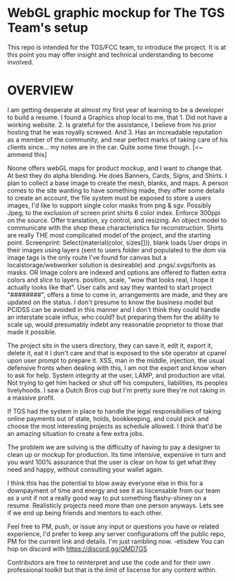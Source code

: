 # WebGL graphic mockup for The TGS Team's setup
This repo is intended for the TGS/FCC team, to introduce the project.
It is at this point you may offer insight and technical understanding to become involved.
# OVERVIEW
I am getting desperate at almost my first year of learning to be a developer to build a resume. I found a Graphics shop local to me, that 1. Did not have a working website. 2. Is grateful for the assistance, I believe from his prior hosting that he was royally screwed. And 3. Has an increadable reputation as a member of the community, and near perfect marks of taking care of his clients since... my notes are in the car. Quite some time though. [<~ ammend this]

Noone offers webGL maps for product mockup, and I want to change that. At best they do alpha blending.
He does Banners, Cards, Signs, and Shirts. I plan to collect a base image to create the mesh, blanks, and maps.
A person comes to the site wanting to have something made, they offer some details to create an account, the file system must be exposed to store a users images, I'd like to support single color masks from png & sgv. Possibly Jpeg, to the exclusion of screen print shirts 6 color index. Enforce 300ppi on the source. Offer translation, xy control, and resizing. An object model to communicate with the shop these characteristics for reconstruction. Shirts are really THE most complicated model of the project, and the starting point.
Screenprint:
Select(material(color, sizes[])), blank loads
User drops in their images using layers (sent to users folder and populated to the dom via image tags is the only route I've found for canvas but a localstorage/webworker solution is desireable) and .pngs/.svgs/fonts as masks. OR Image colors are indexed and options are offered to flatten extra colors and slice to layers. position, scale, "wow that looks real, I hope it actually looks like that".
User calls and say they wanted to start project "########", offers a time to come in, arrangements are made, and they are updated on the status. I don't presume to know the business model but PCIDSS can be avoided in this manner and I don't think they could handle an interstate scale influx, who could? but preparing them for the ability to scale up, would presumably indebt any reasonable proprietor to those that made it possible.

The project sits in the users directory, they can save it, edit it, export it, delete it, eat it I don't care and that is exposed to the site operator at cpanel upon user prompt to prepare it. XSS, man in the middle, injection, the usual defensive fronts when dealing with this, I am not the expert and know when to ask for help. System integrity at the user, LAMP, and production are vital. Not trying to get him hacked or shut off his computers, liabilities, its peoples livelyhoods. I saw a Dutch Bros cup but I'm pretty sure they're not raking in a massive profit.

If TGS had the system in place to handle the legal responsibiliies of taking online payments out of state, holds, bookkeeping, and could pick and choose the most interesting projects as schedule allowed. I think that'd be an amazing situation to create a few extra jobs.

The problem we are solving is the difficulty of having to pay a designer to clean up or mockup for production. Its time intensive, expensive in turn and you want 100% assurance that the user is clear on how to get what they need and happy, without consulting your wallet again.

I think this has the potential to blow away everyone else in this for a downpayment of time and energy and see it as liscensable from our team as a unit if not a really good way to put something flashy-shiney on a resume. Realisticly projects need more than one person anyways. Lets see if we end up being friends and mentors to each other.

Feel free to PM, push, or issue any input or questions you have or related experience, I'd prefer to keep any server configurations off the public repo, PM for the current link and details. I'm just rambling now. -etisdew
You can hop on discord with https://discord.gg/QMD7GS

Contributors are free to reinterpret and use the code and for their own professional toolkit but that is the limit of liscense for any content within.
